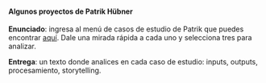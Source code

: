#### Algunos proyectos de Patrik Hübner

**Enunciado**: ingresa al menú de casos de estudio de Patrik que puedes encontrar 
[aquí](https://www.patrik-huebner.com/generative-design/). Dale una mirada rápida 
a cada uno y selecciona tres para analizar.

**Entrega**: un texto donde analices en cada caso de estudio: inputs, outputs, procesamiento, storytelling. 

